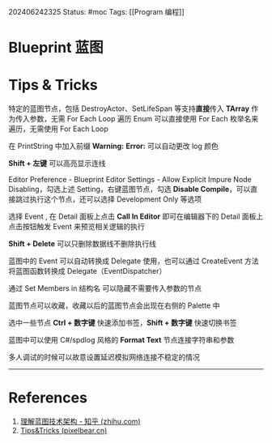 202406242325
Status: #moc
Tags: [[Program 编程]]
# Blueprint 蓝图
# Tips & Tricks
特定的蓝图节点，包括 DestroyActor、SetLifeSpan 等支持**直接**传入 **TArray** 作为传入参数，无需 For Each Loop 遍历
Enum 可以直接使用 For Each 枚举名来遍历，无需使用 For Each Loop

在 PrintString 中加入前缀 **Warning:**  **Error:** 可以自动更改 log 颜色

**Shift + 左键** 可以高亮显示连线

Editor Preference - Blueprint Editor Settings - Allow Explicit Impure Node Disabling，勾选上述 Setting，右键蓝图节点，勾选 **Disable Compile**，可以直接跳过执行这个节点，还可以选择 Development Only 等选项

选择 Event , 在 Detail 面板上点击 **Call In Editor** 即可在编辑器下的 Detail 面板上点击按钮触发 Event 来预览相关逻辑的执行

**Shift + Delete** 可以只删除数据线不删除执行线

蓝图中的 Event 可以自动转换成 Delegate 使用，也可以通过 CreateEvent 方法将蓝图函数转换成 Delegate（EventDispatcher）

通过 Set Members in 结构名 可以隐藏不需要传入参数的节点

蓝图节点可以收藏，收藏以后的蓝图节点会出现在右侧的 Palette 中

选中一些节点 **Ctrl + 数字键** 快速添加书签，**Shift + 数字键** 快速切换书签

蓝图中可以使用 C#/spdlog 风格的 **Format Text** 节点连接字符串和参数

多人调试的时候可以故意设置延迟模拟网络连接不稳定的情况

---
# References
1. [理解蓝图技术架构 - 知乎 (zhihu.com)](https://zhuanlan.zhihu.com/p/92268112)
2. [Tips&Tricks (pixelbear.cn)](https://bp.pixelbear.cn/tips)